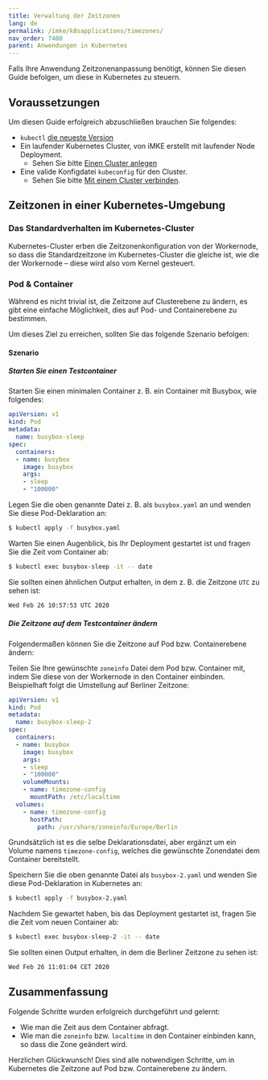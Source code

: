 ```yaml
---
title: Verwaltung der Zeitzonen
lang: de
permalink: /imke/k8sapplications/timezones/
nav_order: 7400
parent: Anwendungen in Kubernetes
---
```


Falls Ihre Anwendung Zeitzonenanpassung benötigt, können Sie diesen Guide befolgen, um diese in Kubernetes zu steuern.

## Voraussetzungen

Um diesen Guide erfolgreich abzuschließen brauchen Sie folgendes:

* `kubectl` [die neueste Version](https://kubernetes.io/de/docs/tasks/tools/install-kubectl/)
* Ein laufender Kubernetes Cluster, von iMKE erstellt mit laufender Node Deployment.
  * Sehen Sie bitte [Einen Cluster anlegen](/imke/clusterlifecycle/creatingacluster/)
* Eine valide Konfigdatei `kubeconfig` für den Cluster.
  * Sehen Sie bitte [Mit einem Cluster verbinden](/imke/accessmanagement/connectingtoacluster/).

## Zeitzonen in einer Kubernetes-Umgebung

### Das Standardverhalten im Kubernetes-Cluster

Kubernetes-Cluster erben die Zeitzonenkonfiguration von der Workernode, so dass die Standardzeitzone im Kubernetes-Cluster die gleiche ist, wie die der Workernode – diese wird also vom Kernel gesteuert.

### Pod & Container

Während es nicht trivial ist, die Zeitzone auf Clusterebene zu ändern, es gibt eine einfache Möglichkeit, dies auf Pod- und Containerebene zu bestimmen.

Um dieses Ziel zu erreichen, sollten Sie das folgende Szenario befolgen:

#### Szenario

##### Starten Sie einen Testcontainer

Starten Sie einen minimalen Container z. B. ein Container mit Busybox, wie folgendes:

```yaml
apiVersion: v1
kind: Pod
metadata:
  name: busybox-sleep
spec:
  containers:
  - name: busybox
    image: busybox
    args:
    - sleep
    - "100000"
```

Legen Sie die oben genannte Datei z. B. als `busybox.yaml` an und wenden Sie diese Pod-Deklaration an:
```bash
$ kubectl apply -f busybox.yaml
```

Warten Sie einen Augenblick, bis Ihr Deployment gestartet ist und fragen Sie die Zeit vom Container ab:
```bash
$ kubectl exec busybox-sleep -it -- date
```
Sie sollten einen ähnlichen Output erhalten, in dem z. B. die Zeitzone `UTC` zu sehen ist:
```bash
Wed Feb 26 10:57:53 UTC 2020
```

##### Die Zeitzone auf dem Testcontainer ändern

Folgendermaßen können Sie die Zeitzone auf Pod bzw. Containerebene ändern:

Teilen Sie Ihre gewünschte `zoneinfo` Datei dem Pod bzw. Container mit, indem Sie diese von der Workernode in den Container einbinden. Beispielhaft folgt die Umstellung auf Berliner Zeitzone:

```yaml
apiVersion: v1
kind: Pod
metadata:
  name: busybox-sleep-2
spec:
  containers:
  - name: busybox
    image: busybox
    args:
    - sleep
    - "100000"
    volumeMounts:
    - name: timezone-config
      mountPath: /etc/localtime
  volumes:
    - name: timezone-config
      hostPath:
        path: /usr/share/zoneinfo/Europe/Berlin
```

Grundsätzlich ist es die selbe Deklarationsdatei, aber ergänzt um ein Volume namens `timezone-config`, welches die gewünschte Zonendatei dem Container bereitstellt.

Speichern Sie die oben genannte Datei als `busybox-2.yaml` und wenden Sie diese Pod-Deklaration in Kubernetes an:
```bash
$ kubectl apply -f busybox-2.yaml
```

Nachdem Sie gewartet haben, bis das Deployment gestartet ist, fragen Sie die Zeit vom neuen Container ab:
```bash
$ kubectl exec busybox-sleep-2 -it -- date
```
Sie sollten einen Output erhalten, in dem die Berliner Zeitzone zu sehen ist:
```bash
Wed Feb 26 11:01:04 CET 2020
```

## Zusammenfassung

Folgende Schritte wurden erfolgreich durchgeführt und gelernt:

* Wie man die Zeit aus dem Container abfragt.
* Wie man die `zoneinfo` bzw. `localtime` in den Container einbinden kann, so dass die Zone geändert wird.

Herzlichen Glückwunsch! Dies sind alle notwendigen Schritte, um in Kubernetes
die Zeitzone auf Pod bzw. Containerebene zu ändern.

